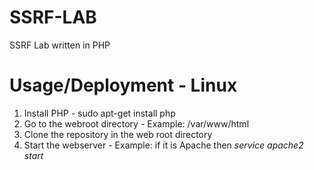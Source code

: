 # SSRF-LAB
SSRF Lab written in PHP

# Usage/Deployment - Linux
1. Install PHP - sudo apt-get install php
2. Go to the webroot directory - Example: /var/www/html
3. Clone the repository in the web root directory
4. Start the webserver - Example: if it is Apache then *service apache2 start*
